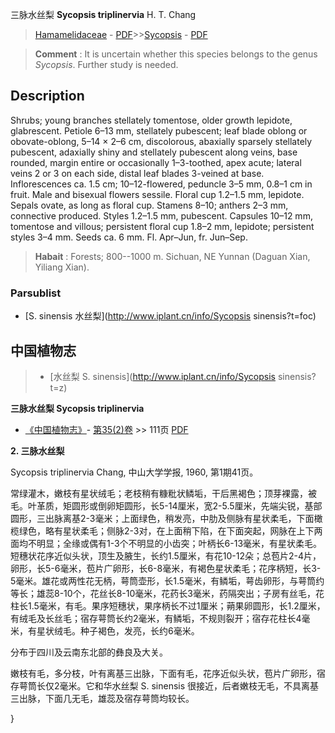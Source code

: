 三脉水丝梨 **Sycopsis triplinervia** H. T. Chang

> [Hamamelidaceae](http://www.iplant.cn/info/Hamamelidaceae?t=foc) - [PDF](http://www.iplant.cn/foc/pdf/Hamamelidaceae.pdf)>>[Sycopsis](http://www.iplant.cn/info/Sycopsis?t=foc) - [PDF](http://www.iplant.cn/foc/pdf/Sycopsis.pdf)

> **Comment** : 
> It is uncertain whether this species belongs to the genus *Sycopsis*. Further study is needed.

## Description

Shrubs; young branches stellately tomentose, older growth lepidote, glabrescent. Petiole 6–13 mm, stellately pubescent; leaf blade oblong or obovate-oblong, 5–14 × 2–6 cm, discolorous, abaxially sparsely stellately pubescent, adaxially shiny and stellately pubescent along veins, base rounded, margin entire or occasionally 1–3-toothed, apex acute; lateral veins 2 or 3 on each side, distal leaf blades 3-veined at base. Inflorescences ca. 1.5 cm; 10–12-flowered, peduncle 3–5 mm, 0.8–1 cm in fruit. Male and bisexual flowers sessile. Floral cup 1.2–1.5 mm, lepidote. Sepals ovate, as long as floral cup. Stamens 8–10; anthers 2–3 mm, connective produced. Styles 1.2–1.5 mm, pubescent. Capsules 10–12 mm, tomentose and villous; persistent floral cup 1.8–2 mm, lepidote; persistent styles 3–4 mm. Seeds ca. 6 mm. Fl. Apr–Jun, fr. Jun–Sep.

> **Habait** : 
> Forests; 800--1000 m. Sichuan, NE Yunnan (Daguan Xian, Yiliang Xian).

### Parsublist

* [S.  sinensis  水丝梨](http://www.iplant.cn/info/Sycopsis sinensis?t=foc)

## 中国植物志

> * [水丝梨  S.  sinensis](http://www.iplant.cn/info/Sycopsis sinensis?t=z)

**三脉水丝梨 Sycopsis triplinervia**

* [《中国植物志》](http://www.iplant.cn/frps)- [第35(2)卷](http://www.iplant.cn/frps/vol/35(2)) >> 111页 [PDF](http://www.iplant.cn/frps/pdf/35(2)/111a.PDF)

**2. 三脉水丝梨**

Sycopsis triplinervia Chang, 中山大学学报, 1960, 第1期41页。

常绿灌木，嫩枝有星状绒毛；老枝稍有糠粃状鳞垢，干后黑褐色；顶芽裸露，被毛。叶革质，矩圆形或倒卵矩圆形，长5-14厘米，宽2-5.5厘米，先端尖锐，基部圆形，三出脉离基2-3毫米；上面绿色，稍发亮，中肋及侧脉有星状柔毛，下面橄榄绿色，略有星状柔毛；侧脉2-3对，在上面稍下陷，在下面突起，网脉在上下两面均不明显；全缘或偶有1-3个不明显的小齿突；叶柄长6-13毫米，有星状柔毛。短穗状花序近似头状，顶生及腋生，长约1.5厘米，有花10-12朵；总苞片2-4片，卵形，长5-6毫米，苞片广卵形，长6-8毫米，有褐色星状柔毛；花序柄短，长3-5毫米。雄花或两性花无柄，萼筒壶形，长1.5毫米，有鳞垢，萼齿卵形，与萼筒约等长；雄蕊8-10个，花丝长8-10毫米，花药长3毫米，药隔突出；子房有丝毛，花柱长1.5毫米，有毛。果序短穗状，果序柄长不过1厘米；蒴果卵圆形，长1.2厘米，有绒毛及长丝毛；宿存萼筒长约2毫米，有鳞垢，不规则裂开；宿存花柱长4毫米，有星状绒毛。种子褐色，发亮，长约6毫米。

分布于四川及云南东北部的彝良及大关。

嫩枝有毛，多分枝，叶有离基三出脉，下面有毛，花序近似头状，苞片广卵形，宿存萼筒长仅2毫米。它和华水丝梨 S. sinensis 很接近，后者嫩枝无毛，不具离基三出脉，下面几无毛，雄蕊及宿存萼筒均较长。

}